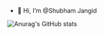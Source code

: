 - 👋 Hi, I’m @Shubham Jangid



![Anurag's GitHub stats](https://github-readme-stats.vercel.app/api?username=Shubhammjangid&show_icons=true&theme=radical)

